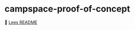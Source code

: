 # campspace-proof-of-concept
 🔗 [Lees README](https://github.com/mcphendriks/proof-of-concept#readme)
